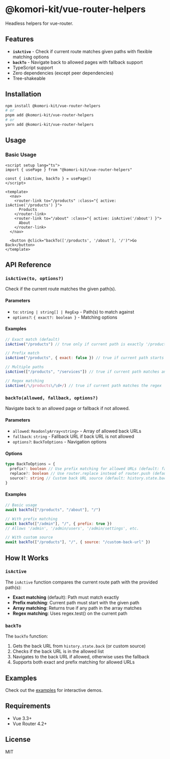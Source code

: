 # @komori-kit/vue-router-helpers

Headless helpers for vue-router.

## Features

- **`isActive`** - Check if current route matches given paths with flexible matching options
- **`backTo`** - Navigate back to allowed pages with fallback support
- TypeScript support
- Zero dependencies (except peer dependencies)
- Tree-shakeable

## Installation

```bash
npm install @komori-kit/vue-router-helpers
# or
pnpm add @komori-kit/vue-router-helpers
# or
yarn add @komori-kit/vue-router-helpers
```

## Usage

### Basic Usage

```vue
<script setup lang="ts">
import { usePage } from "@komori-kit/vue-router-helpers"

const { isActive, backTo } = usePage()
</script>

<template>
  <nav>
    <router-link to="/products" :class="{ active: isActive('/products') }">
      Products
    </router-link>
    <router-link to="/about" :class="{ active: isActive('/about') }">
      About
    </router-link>
  </nav>

  <button @click="backTo(['/products', '/about'], '/')">Go Back</button>
</template>
```

## API Reference

### `isActive(to, options?)`

Check if the current route matches the given path(s).

#### Parameters

- `to`: `string | string[] | RegExp` - Path(s) to match against
- `options?`: `{ exact?: boolean }` - Matching options

#### Examples

```js
// Exact match (default)
isActive("/products") // true only if current path is exactly '/products'

// Prefix match
isActive("/products", { exact: false }) // true if current path starts with '/products'

// Multiple paths
isActive(["/products", "/services"]) // true if current path matches any

// Regex matching
isActive(/\/products\/\d+/) // true if current path matches the regex
```

### `backTo(allowed, fallback, options?)`

Navigate back to an allowed page or fallback if not allowed.

#### Parameters

- `allowed`: `ReadonlyArray<string>` - Array of allowed back URLs
- `fallback`: `string` - Fallback URL if back URL is not allowed
- `options?`: `BackToOptions` - Navigation options

#### Options

```ts
type BackToOptions = {
  prefix?: boolean // Use prefix matching for allowed URLs (default: false)
  replace?: boolean // Use router.replace instead of router.push (default: true)
  source?: string // Custom back URL source (default: history.state.back)
}
```

#### Examples

```js
// Basic usage
await backTo(["/products", "/about"], "/")

// With prefix matching
await backTo(["/admin"], "/", { prefix: true })
// Allows '/admin', '/admin/users', '/admin/settings', etc.

// With custom source
await backTo(["/products"], "/", { source: "/custom-back-url" })
```

## How It Works

### `isActive`

The `isActive` function compares the current route path with the provided path(s):

- **Exact matching** (default): Path must match exactly
- **Prefix matching**: Current path must start with the given path
- **Array matching**: Returns true if any path in the array matches
- **Regex matching**: Uses regex.test() on the current path

### `backTo`

The `backTo` function:

1. Gets the back URL from `history.state.back` (or custom source)
2. Checks if the back URL is in the allowed list
3. Navigates to the back URL if allowed, otherwise uses the fallback
4. Supports both exact and prefix matching for allowed URLs

## Examples

Check out the [examples](https://github.com/Kenshin0011/komori-kit/tree/main/examples) for interactive demos.

## Requirements

- Vue 3.3+
- Vue Router 4.2+

## License

MIT
